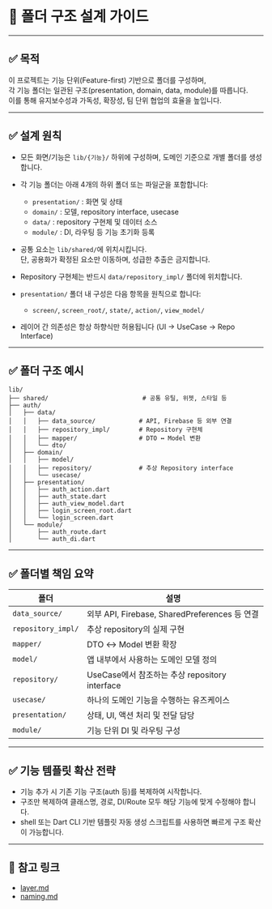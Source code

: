 # 📁 폴더 구조 설계 가이드

---

## ✅ 목적

이 프로젝트는 기능 단위(Feature-first) 기반으로 폴더를 구성하며,  
각 기능 폴더는 일관된 구조(presentation, domain, data, module)를 따릅니다.  
이를 통해 유지보수성과 가독성, 확장성, 팀 단위 협업의 효율을 높입니다.

---

## ✅ 설계 원칙

- 모든 화면/기능은 `lib/{기능}/` 하위에 구성하며, 도메인 기준으로 개별 폴더를 생성합니다.
- 각 기능 폴더는 아래 4개의 하위 폴더 또는 파일군을 포함합니다:
    - `presentation/` : 화면 및 상태
    - `domain/` : 모델, repository interface, usecase
    - `data/` : repository 구현체 및 데이터 소스
    - `module/` : DI, 라우팅 등 기능 초기화 등록

- 공통 요소는 `lib/shared/`에 위치시킵니다.  
  단, 공용화가 확정된 요소만 이동하며, 성급한 추출은 금지합니다.
- Repository 구현체는 반드시 `data/repository_impl/` 폴더에 위치합니다.
- `presentation/` 폴더 내 구성은 다음 항목을 원칙으로 합니다:
    - `screen/`, `screen_root/`, `state/`, `action/`, `view_model/`
- 레이어 간 의존성은 항상 하향식만 허용됩니다 (UI → UseCase → Repo Interface)

---

## ✅ 폴더 구조 예시

```
lib/
├── shared/                          # 공통 유틸, 위젯, 스타일 등
├── auth/
│   ├── data/
│   │   ├── data_source/            # API, Firebase 등 외부 연결
│   │   ├── repository_impl/        # Repository 구현체
│   │   ├── mapper/                 # DTO ↔ Model 변환
│   │   └── dto/
│   ├── domain/
│   │   ├── model/
│   │   ├── repository/             # 추상 Repository interface
│   │   └── usecase/
│   ├── presentation/
│   │   ├── auth_action.dart
│   │   ├── auth_state.dart
│   │   ├── auth_view_model.dart
│   │   ├── login_screen_root.dart
│   │   └── login_screen.dart
│   └── module/
│       ├── auth_route.dart
│       └── auth_di.dart
```

---

## ✅ 폴더별 책임 요약

| 폴더                 | 설명                                       |
|--------------------|------------------------------------------|
| `data_source/`     | 외부 API, Firebase, SharedPreferences 등 연결 |
| `repository_impl/` | 추상 repository의 실제 구현                     |
| `mapper/`          | DTO ↔ Model 변환 확장                        |
| `model/`           | 앱 내부에서 사용하는 도메인 모델 정의                    |
| `repository/`      | UseCase에서 참조하는 추상 repository interface   |
| `usecase/`         | 하나의 도메인 기능을 수행하는 유즈케이스                   |
| `presentation/`    | 상태, UI, 액션 처리 및 전달 담당                    |
| `module/`          | 기능 단위 DI 및 라우팅 구성                        |

---

## ✅ 기능 템플릿 확산 전략

- 기능 추가 시 기존 기능 구조(auth 등)를 복제하여 시작합니다.
- 구조만 복제하여 클래스명, 경로, DI/Route 모두 해당 기능에 맞게 수정해야 합니다.
- shell 또는 Dart CLI 기반 템플릿 자동 생성 스크립트를 사용하면 빠르게 구조 확산이 가능합니다.

---

## 🔁 참고 링크

- [layer.md](layer.md)
- [naming.md](naming.md)